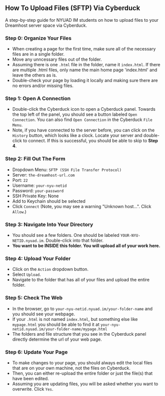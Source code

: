 How To Upload Files (SFTP) Via Cyberduck
----------------------------------------

A step-by-step guide for NYUAD IM students on how to upload files to your Dreamhost server space via Cyberduck.

### Step 0: Organize Your Files
* When creating a page for the first time, make sure all of the necessary files are in a single folder.
* Move any unncessary files out of the folder.
* Assuming there is one `.html` file in the folder, name it `index.html`. If there are multiple .html files, only name the main home page 'index.html' and leave the others as is. 
* Double-check your page by loading it locally and making sure there are no errors and/or missing files.

### Step 1: Open A Connection 
* Double-click the Cyberduck icon to open a Cyberduck panel. Towards the top left of the panel, you should see a button labeled `Open Connection`. You can also find `Open Connection` in the Cyberduck `File Menu`.
* Note, if you have connected to the server before, you can click on the `History` button, which looks like a clock. Locate your server and double-click to connect. If this is successful, you should be able to skip to **Step 4**.

### Step 2: Fill Out The Form
* Dropdown Menu: `SFTP (SSH File Transfer Protocol)`
* Server: `the-dreamhost-url.com`
* Port: `22`
* Username: `your-nyu-netid`
* Password: `your-password`
* SSH Private Key: None
* Add to Keychain should be selected
* Click `Connect` (Note, you may see a warning "Unknown host...". Click `Allow`.)

### Step 3: Navigate Into Your Directory
* You should see a few folders. One should be labeled `YOUR-NYU-NETID.nyuad.im`. Double-click into that folder.
* **You want to be INSIDE this folder. You will upload all of your work here.**

### Step 4: Upload Your Folder
* Click on the `Action` dropdown button.
* Select `Upload`.
* Navigate to the folder that has all of your files and upload the entire folder.

### Step 5: Check The Web
* In the browser, go to `your-nyu-netid.nyuad.im/your-folder-name` and you should see your webpage.
* If your `.html` is not named `index.html`, but something else like `mypage.html` you should be able to find it at `your-nyu-netid.nyuad.im/your-folder-name/mypage.html`
* The folders and file structure that you see in the Cyberduck panel directly determine the url of your web page.

### Step 6: Update Your Page
* To make changes to your page, you should always edit the local files that are on your own machine, not the files on Cyberduck. 
* Then, you can either re-upload the entire folder or just the file(s) that have been edited.
* Assuming you are updating files, you will be asked whether you want to overwrite. Click `Yes`.


